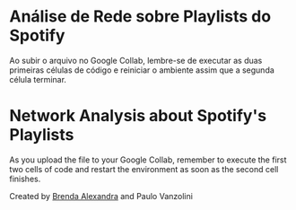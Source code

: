 # Análise de Rede sobre Playlists do Spotify
Ao subir o arquivo no Google Collab, lembre-se de executar as duas primeiras células de código e reiniciar o ambiente assim que a segunda célula terminar.

# Network Analysis about Spotify's Playlists
As you upload the file to your Google Collab, remember to execute the first two cells of code and restart the environment as soon as the second cell finishes.

Created by [Brenda Alexandra](github.com/breudes) and Paulo Vanzolini
